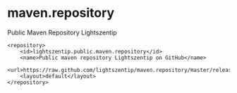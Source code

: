 maven.repository
================

Public Maven Repository Lightszentip
```
<repository>
    <id>lightszentip.public.maven.repository</id>
    <name>Public maven repository Lightszentip on GitHub</name>
    <url>https://raw.github.com/lightszentip/maven.repository/master/releases</url>
    <layout>default</layout>
</repository>
```
